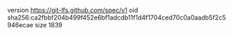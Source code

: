 version https://git-lfs.github.com/spec/v1
oid sha256:ca2fbbf204b499f452e6bf1adcdb11f1d4f1704ced70c0a0aadb5f2c5946ecae
size 1839
